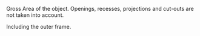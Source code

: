 Gross Area of the object. Openings, recesses, projections and cut-outs are not taken into account.


<!-- comment -->


Including the outer frame.
